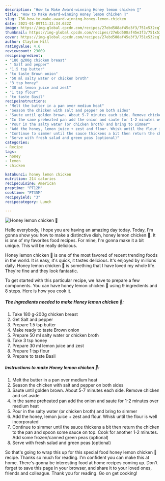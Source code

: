 ```yaml
---
description: "How to Make Award-winning Honey lemon chicken 🍋"
title: "How to Make Award-winning Honey lemon chicken 🍋"
slug: 736-how-to-make-award-winning-honey-lemon-chicken
date: 2021-01-09T11:33:34.632Z
image: https://img-global.cpcdn.com/recipes/27ebd508af45e3f3/751x532cq70/honey-lemon-chicken-🍋-recipe-main-photo.jpg
thumbnail: https://img-global.cpcdn.com/recipes/27ebd508af45e3f3/751x532cq70/honey-lemon-chicken-🍋-recipe-main-photo.jpg
cover: https://img-global.cpcdn.com/recipes/27ebd508af45e3f3/751x532cq70/honey-lemon-chicken-🍋-recipe-main-photo.jpg
author: Clayton Hill
ratingvalue: 4.6
reviewcount: 23009
recipeingredient:
- "180 g200g chicken breast"
- " Salt and pepper"
- "1.5 tsp butter"
- "to taste Brown onion"
- "50 ml salty water or chicken broth"
- "3 tsp honey"
- "30 ml lemon juice and zest"
- "1 tsp flour"
- "to taste Basil"
recipeinstructions:
- "Melt the butter in a pan over medium heat"
- "Season the chicken with salt and pepper on both sides"
- "Saute until golden brown. About 5-7 minutes each side. Remove chicken and set aside"
- "In the same preheated pan add the onion and saute for 1-2 minutes over medium heat"
- "Pour in the salty water (or chicken broth) and bring to simmer"
- "Add the honey, lemon juice + zest and flour. Whisk until the flour is well incorporated"
- "Continue to simmer until the sauce thickens a bit then return the chicken to the pan and spoon some sauce on top. Cook for another 1-2 minutes. Add some frozen/canned green peas (optional)"
- "Serve with fresh salad and green peas (optional)"
categories:
- Recipe
tags:
- honey
- lemon
- chicken

katakunci: honey lemon chicken 
nutrition: 214 calories
recipecuisine: American
preptime: "PT12M"
cooktime: "PT35M"
recipeyield: "3"
recipecategory: Lunch

---
```



![Honey lemon chicken 🍋](https://img-global.cpcdn.com/recipes/27ebd508af45e3f3/751x532cq70/honey-lemon-chicken-🍋-recipe-main-photo.jpg)

Hello everybody, I hope you are having an amazing day today. Today, I'm gonna show you how to make a distinctive dish, honey lemon chicken 🍋. It is one of my favorites food recipes. For mine, I'm gonna make it a bit unique. This will be really delicious.

Honey lemon chicken 🍋 is one of the most favored of recent trending foods in the world. It is easy, it's quick, it tastes delicious. It's enjoyed by millions daily. Honey lemon chicken 🍋 is something that I have loved my whole life. They're fine and they look fantastic.




To get started with this particular recipe, we have to prepare a few components. You can have honey lemon chicken 🍋 using 9 ingredients and 8 steps. Here is how you cook it.

<!--inarticleads1-->

##### The ingredients needed to make Honey lemon chicken 🍋:

1. Take 180 g-200g chicken breast
1. Get  Salt and pepper
1. Prepare 1.5 tsp butter
1. Make ready to taste Brown onion
1. Prepare 50 ml salty water or chicken broth
1. Take 3 tsp honey
1. Prepare 30 ml lemon juice and zest
1. Prepare 1 tsp flour
1. Prepare to taste Basil




<!--inarticleads2-->

##### Instructions to make Honey lemon chicken 🍋:

1. Melt the butter in a pan over medium heat
1. Season the chicken with salt and pepper on both sides
1. Saute until golden brown. About 5-7 minutes each side. Remove chicken and set aside
1. In the same preheated pan add the onion and saute for 1-2 minutes over medium heat
1. Pour in the salty water (or chicken broth) and bring to simmer
1. Add the honey, lemon juice + zest and flour. Whisk until the flour is well incorporated
1. Continue to simmer until the sauce thickens a bit then return the chicken to the pan and spoon some sauce on top. Cook for another 1-2 minutes. Add some frozen/canned green peas (optional)
1. Serve with fresh salad and green peas (optional)




So that's going to wrap this up for this special food honey lemon chicken 🍋 recipe. Thanks so much for reading. I'm confident you can make this at home. There's gonna be interesting food at home recipes coming up. Don't forget to save this page in your browser, and share it to your loved ones, friends and colleague. Thank you for reading. Go on get cooking!

